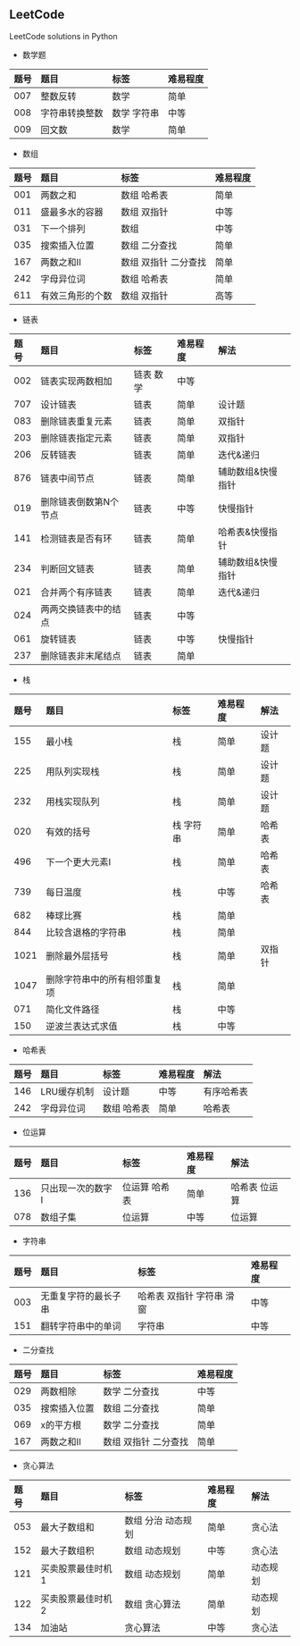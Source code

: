 ## LeetCode
LeetCode solutions in Python

- 数学题

|题号|题目|标签|难易程度|
|:---|:---|:---|:---|
|007|整数反转|数学|简单|
|008|字符串转换整数|数学 字符串|中等|
|009|回文数|数学|简单|

- 数组

|题号|题目|标签|难易程度|
|:---|:---|:---|:---|
|001|两数之和|数组 哈希表|简单|
|011|盛最多水的容器|数组 双指针|中等|
|031|下一个排列|数组|中等|
|035|搜索插入位置|数组 二分查找|简单|
|167|两数之和II|数组 双指针 二分查找|简单|
|242|字母异位词|数组 哈希表|简单|
|611|有效三角形的个数|数组 双指针|高等|

- 链表

|题号|题目|标签|难易程度|解法|
|:---|:---|:---|:---|:---|
|002|链表实现两数相加|链表 数学|中等||
|707|设计链表|链表|简单|设计题|
|083|删除链表重复元素|链表|简单|双指针|
|203|删除链表指定元素|链表|简单|双指针|
|206|反转链表|链表|简单|迭代&递归|
|876|链表中间节点|链表|简单|辅助数组&快慢指针|
|019|删除链表倒数第N个节点|链表|中等|快慢指针|
|141|检测链表是否有环|链表|简单|哈希表&快慢指针|
|234|判断回文链表|链表|简单|辅助数组&快慢指针|
|021|合并两个有序链表|链表|简单|迭代&递归|
|024|两两交换链表中的结点|链表|中等||
|061|旋转链表|链表|中等|快慢指针|
|237|删除链表非末尾结点|链表|简单||

- 栈

|题号|题目|标签|难易程度|解法|
|:---|:---|:---|:---|:---|
|155|最小栈|栈|简单|设计题|
|225|用队列实现栈|栈|简单|设计题|
|232|用栈实现队列|栈|简单|设计题|
|020|有效的括号|栈 字符串|简单|哈希表|
|496|下一个更大元素I|栈|简单|哈希表|
|739|每日温度|栈|中等|哈希表|
|682|棒球比赛|栈|简单||
|844|比较含退格的字符串|栈|简单||
|1021|删除最外层括号|栈|简单|双指针|
|1047|删除字符串中的所有相邻重复项|栈|简单||
|071|简化文件路径|栈|中等||
|150|逆波兰表达式求值|栈|中等||

- 哈希表

|题号|题目|标签|难易程度|解法|
|:---|:---|:---|:---|:---|
|146|LRU缓存机制|设计题|中等|有序哈希表|
|242|字母异位词|数组 哈希表|简单|哈希表|

- 位运算

|题号|题目|标签|难易程度|解法|
|:---|:---|:---|:---|:---|
|136|只出现一次的数字I|位运算 哈希表|简单|哈希表 位运算|
|078|数组子集|位运算|中等|位运算|

- 字符串

|题号|题目|标签|难易程度|
|:---|:---|:---|:---|
|003|无重复字符的最长子串|哈希表 双指针 字符串 滑窗|中等|
|151|翻转字符串中的单词|字符串|中等|

- 二分查找

|题号|题目|标签|难易程度|
|:---|:---|:---|:---|
|029|两数相除|数学 二分查找|中等|
|035|搜索插入位置|数组 二分查找|简单|
|069|x的平方根|数学 二分查找|简单|
|167|两数之和II|数组 双指针 二分查找|简单|

- 贪心算法

|题号|题目|标签|难易程度|解法|
|:---|:---|:---|:---|:---|
|053|最大子数组和|数组 分治 动态规划|简单|贪心法|
|152|最大子数组积|数组 动态规划|中等|贪心法|
|121|买卖股票最佳时机1|数组 动态规划|简单|动态规划|
|122|买卖股票最佳时机2|数组 贪心算法|简单|动态规划|
|134|加油站|贪心算法|中等|贪心法|